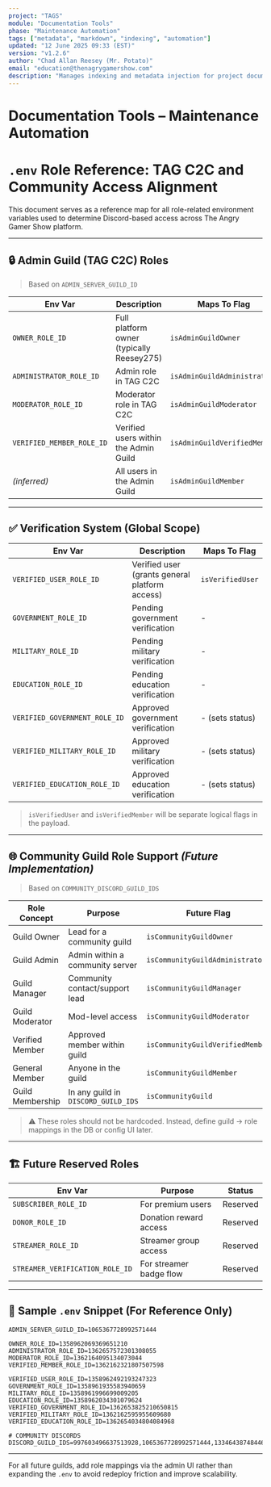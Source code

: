 ```yaml
---
project: "TAGS"
module: "Documentation Tools"
phase: "Maintenance Automation"
tags: ["metadata", "markdown", "indexing", "automation"]
updated: "12 June 2025 09:33 (EST)"
version: "v1.2.6"
author: "Chad Allan Reesey (Mr. Potato)"
email: "education@thenagrygamershow.com"
description: "Manages indexing and metadata injection for project documentation."
---
```


# Documentation Tools – Maintenance Automation
# `.env` Role Reference: TAG C2C and Community Access Alignment

This document serves as a reference map for all role-related environment variables used to determine Discord-based access across The Angry Gamer Show platform.

---

## 🔒 Admin Guild (TAG C2C) Roles
> Based on `ADMIN_SERVER_GUILD_ID`

| Env Var | Description | Maps To Flag |
|---------|-------------|----------------|
| `OWNER_ROLE_ID` | Full platform owner (typically Reesey275) | `isAdminGuildOwner` |
| `ADMINISTRATOR_ROLE_ID` | Admin role in TAG C2C | `isAdminGuildAdministrator` |
| `MODERATOR_ROLE_ID` | Moderator role in TAG C2C | `isAdminGuildModerator` |
| `VERIFIED_MEMBER_ROLE_ID` | Verified users within the Admin Guild | `isAdminGuildVerifiedMember` |
| *(inferred)* | All users in the Admin Guild | `isAdminGuildMember` |

---

## ✅ Verification System (Global Scope)

| Env Var | Description | Maps To Flag |
|---------|-------------|----------------|
| `VERIFIED_USER_ROLE_ID` | Verified user (grants general platform access) | `isVerifiedUser` |
| `GOVERNMENT_ROLE_ID` | Pending government verification | - |
| `MILITARY_ROLE_ID` | Pending military verification | - |
| `EDUCATION_ROLE_ID` | Pending education verification | - |
| `VERIFIED_GOVERNMENT_ROLE_ID` | Approved government verification | - (sets status) |
| `VERIFIED_MILITARY_ROLE_ID` | Approved military verification | - (sets status) |
| `VERIFIED_EDUCATION_ROLE_ID` | Approved education verification | - (sets status) |

> `isVerifiedUser` and `isVerifiedMember` will be separate logical flags in the payload.

---

## 🌐 Community Guild Role Support *(Future Implementation)*
> Based on `COMMUNITY_DISCORD_GUILD_IDS`

| Role Concept | Purpose | Future Flag |
|--------------|---------|-------------|
| Guild Owner | Lead for a community guild | `isCommunityGuildOwner` |
| Guild Admin | Admin within a community server | `isCommunityGuildAdministrator` |
| Guild Manager | Community contact/support lead | `isCommunityGuildManager` |
| Guild Moderator | Mod-level access | `isCommunityGuildModerator` |
| Verified Member | Approved member within guild | `isCommunityGuildVerifiedMember` |
| General Member | Anyone in the guild | `isCommunityGuildMember` |
| Guild Membership | In any guild in `DISCORD_GUILD_IDS` | `isCommunityGuild` |

> ⚠️ These roles should not be hardcoded. Instead, define guild → role mappings in the DB or config UI later.

---

## 🏗️ Future Reserved Roles

| Env Var | Purpose | Status |
|---------|---------|--------|
| `SUBSCRIBER_ROLE_ID` | For premium users | Reserved |
| `DONOR_ROLE_ID` | Donation reward access | Reserved |
| `STREAMER_ROLE_ID` | Streamer group access | Reserved |
| `STREAMER_VERIFICATION_ROLE_ID` | For streamer badge flow | Reserved |

---

## 🔧 Sample `.env` Snippet (For Reference Only)
```env
ADMIN_SERVER_GUILD_ID=1065367728992571444

OWNER_ROLE_ID=1358962069369651210
ADMINISTRATOR_ROLE_ID=1362657572301308055
MODERATOR_ROLE_ID=1362164095134073044
VERIFIED_MEMBER_ROLE_ID=1362162321807507598

VERIFIED_USER_ROLE_ID=1358962492193247323
GOVERNMENT_ROLE_ID=1358961935583940659
MILITARY_ROLE_ID=1358961996699009205
EDUCATION_ROLE_ID=1358962034301079624
VERIFIED_GOVERNMENT_ROLE_ID=1362653825210650815
VERIFIED_MILITARY_ROLE_ID=1362162595955609680
VERIFIED_EDUCATION_ROLE_ID=1362654034804084968

# COMMUNITY DISCORDS
DISCORD_GUILD_IDS=997603496637513928,1065367728992571444,1334643874844643389
```

---

For all future guilds, add role mappings via the admin UI rather than expanding the `.env` to avoid redeploy friction and improve scalability.

